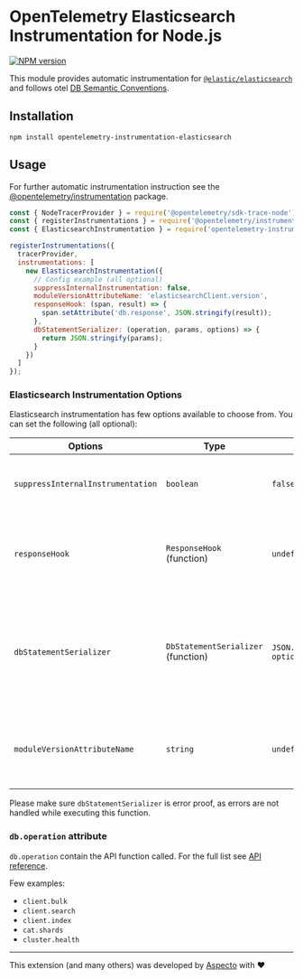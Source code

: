 # OpenTelemetry Elasticsearch Instrumentation for Node.js
[![NPM version](https://img.shields.io/npm/v/opentelemetry-instrumentation-elasticsearch.svg)](https://www.npmjs.com/package/opentelemetry-instrumentation-elasticsearch)

This module provides automatic instrumentation for [`@elastic/elasticsearch`](https://github.com/elastic/elasticsearch-js) and follows otel [DB Semantic Conventions](https://github.com/open-telemetry/opentelemetry-specification/blob/main/specification/trace/semantic_conventions/database.md).  

## Installation

```
npm install opentelemetry-instrumentation-elasticsearch
```

## Usage
For further automatic instrumentation instruction see the [@opentelemetry/instrumentation](https://github.com/open-telemetry/opentelemetry-js/tree/main/packages/opentelemetry-instrumentation) package.

```js
const { NodeTracerProvider } = require('@opentelemetry/sdk-trace-node');
const { registerInstrumentations } = require('@opentelemetry/instrumentation');
const { ElasticsearchInstrumentation } = require('opentelemetry-instrumentation-elasticsearch');

registerInstrumentations({
  tracerProvider,
  instrumentations: [
    new ElasticsearchInstrumentation({
      // Config example (all optional)
      suppressInternalInstrumentation: false,
      moduleVersionAttributeName: 'elasticsearchClient.version',
      responseHook: (span, result) => {
        span.setAttribute('db.response', JSON.stringify(result));
      },
      dbStatementSerializer: (operation, params, options) => {
        return JSON.stringify(params);
      }
    })
  ]
});
```

### Elasticsearch Instrumentation Options

Elasticsearch instrumentation has few options available to choose from. You can set the following (all optional):

| Options | Type | Default | Description |
| --- | --- | --- | --- |
| `suppressInternalInstrumentation` | `boolean` | `false` | Elasticsearch operation use http/https under the hood. Setting this to true will hide the underlying request spans (if instrumented). |
| `responseHook` | `ResponseHook` (function) | `undefined` | Hook called before response is returned, which allows to add custom attributes to span.<br>Function receive params: `span`<br>`result` (object) |
| `dbStatementSerializer` | `DbStatementSerializer` (function) | `JSON.stringify({params, options})` | Elasticsearch instrumentation will serialize `db.statement` using this function response.<br>Function receive params: `operation` (string)<br>`params` (object)<br>`options` (object)<br>Function response must be a `string`
| `moduleVersionAttributeName` | `string` | `undefined` | If passed, a span attribute will be added to all spans with key of the provided `moduleVersionAttributeName` and value of the `@elastic/elasticsearch` version |

Please make sure `dbStatementSerializer` is error proof, as errors are not handled while executing this function.

### `db.operation` attribute
`db.operation` contain the API function called. 
For the full list see [API reference](https://www.elastic.co/guide/en/elasticsearch/client/javascript-api/current/api-reference.html).

Few examples: 
* `client.bulk`
* `client.search`
* `client.index`
* `cat.shards`
* `cluster.health`

---

This extension (and many others) was developed by [Aspecto](https://www.aspecto.io/) with ❤️
